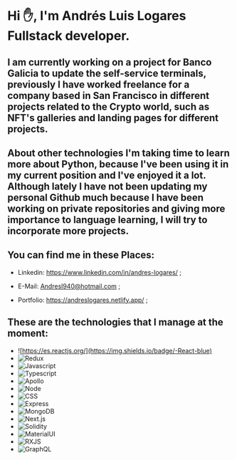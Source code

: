

#  Hi ✋,  I'm Andrés Luis Logares Fullstack developer.

## I am currently working on a project for Banco Galicia to update the self-service terminals, previously I have worked freelance for a company based in San Francisco in different projects related to the Crypto world, such as NFT's galleries and landing pages for different projects.
## About other technologies I'm taking time to learn more about Python, because I've been using it in my current position and I've enjoyed it a lot. Although lately I have not been updating my personal Github much because I have been working on private repositories and giving more importance to language learning, I will try to incorporate more projects.
 
## You can find me in these Places:

- Linkedin: https://www.linkedin.com/in/andres-logares/ ;
    
- E-Mail: Andresl940@hotmail.com ;
  
- Portfolio: https://andreslogares.netlify.app/ ; 

## These are the technologies that I manage at the moment: 

  - ![https://es.reactjs.org/](https://img.shields.io/badge/-React-blue)
  - ![Redux](https://img.shields.io/badge/-Redux-red)
  - ![Javascript](https://img.shields.io/badge/-Javascript-yellow)
  - ![Typescript](https://img.shields.io/badge/-Typescript-green)
  - ![Apollo](https://img.shields.io/badge/-Apollo-blue)
  - ![Node](https://img.shields.io/badge/-Node-red)
  - ![CSS](https://img.shields.io/badge/-CSS-yellow)
  - ![Express](https://img.shields.io/badge/-Express-green)
  - ![MongoDB](https://img.shields.io/badge/-MongoDB-blue)
  - ![Next.js](https://img.shields.io/badge/-Next.js-red)
  - ![Solidity](https://img.shields.io/badge/-Solidity-yellow)
  - ![MaterialUI](https://img.shields.io/badge/-MaterialUI-green)
  - ![RXJS](https://img.shields.io/badge/-RXJS-blue)
  - ![GraphQL](https://img.shields.io/badge/-GraphQL-red)
